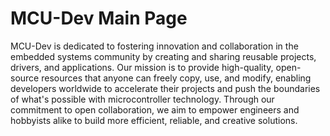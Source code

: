 # MCU-Dev Main Page

MCU-Dev is dedicated to fostering innovation and collaboration in the embedded systems community by creating and sharing reusable projects, drivers, and applications. Our mission is to provide high-quality, open-source resources that anyone can freely copy, use, and modify, enabling developers worldwide to accelerate their projects and push the boundaries of what's possible with microcontroller technology. Through our commitment to open collaboration, we aim to empower engineers and hobbyists alike to build more efficient, reliable, and creative solutions.